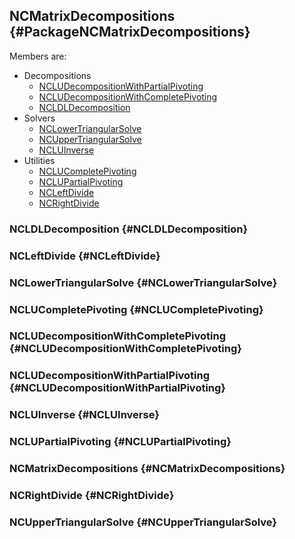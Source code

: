 ## NCMatrixDecompositions {#PackageNCMatrixDecompositions}

Members are:

* Decompositions
    * [NCLUDecompositionWithPartialPivoting](#NCLUDecompositionWithPartialPivoting)
    * [NCLUDecompositionWithCompletePivoting](#NCLUDecompositionWithCompletePivoting)
    * [NCLDLDecomposition](#NCLDLDecomposition)
* Solvers
    * [NCLowerTriangularSolve](#NCLowerTriangularSolve)
    * [NCUpperTriangularSolve](#NCUpperTriangularSolve)
    * [NCLUInverse](#NCLUInverse)
* Utilities
    * [NCLUCompletePivoting](#NCLUCompletePivoting)
    * [NCLUPartialPivoting](#NCLUPartialPivoting)
    * [NCLeftDivide](#NCLeftDivide)
    * [NCRightDivide](#NCRightDivide)

### NCLDLDecomposition {#NCLDLDecomposition}


### NCLeftDivide {#NCLeftDivide}


### NCLowerTriangularSolve {#NCLowerTriangularSolve}


### NCLUCompletePivoting {#NCLUCompletePivoting}


### NCLUDecompositionWithCompletePivoting {#NCLUDecompositionWithCompletePivoting}


### NCLUDecompositionWithPartialPivoting {#NCLUDecompositionWithPartialPivoting}


### NCLUInverse {#NCLUInverse}


### NCLUPartialPivoting {#NCLUPartialPivoting}


### NCMatrixDecompositions {#NCMatrixDecompositions}

### NCRightDivide {#NCRightDivide}


### NCUpperTriangularSolve {#NCUpperTriangularSolve}

